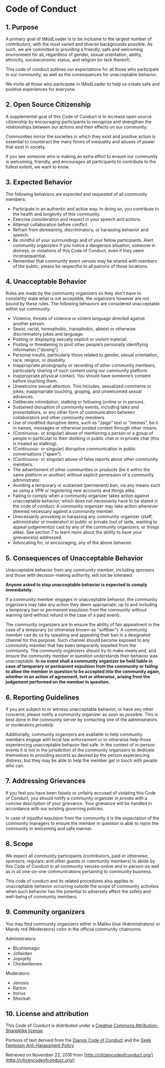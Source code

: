 # Code of Conduct

## 1. Purpose

A primary goal of tModLoader is to be inclusive to the largest number of contributors, with the most varied and diverse backgrounds possible. As such, we are committed to providing a friendly, safe and welcoming environment for all, regardless of gender, sexual orientation, ability, ethnicity, socioeconomic status, and religion (or lack thereof).

This code of conduct outlines our expectations for all those who participate in our community, as well as the consequences for unacceptable behavior.

We invite all those who participate in tModLoader to help us create safe and positive experiences for everyone.

## 2. Open Source Citizenship

A supplemental goal of this Code of Conduct is to increase open source citizenship by encouraging participants to recognize and strengthen the relationships between our actions and their effects on our community.

Communities mirror the societies in which they exist and positive action is essential to counteract the many forms of inequality and abuses of power that exist in society.

If you see someone who is making an extra effort to ensure our community is welcoming, friendly, and encourages all participants to contribute to the fullest extent, we want to know.

## 3. Expected Behavior

The following behaviors are expected and requested of all community members:

-   Participate in an authentic and active way. In doing so, you contribute to the health and longevity of this community.
-   Exercise consideration and respect in your speech and actions.
-   Attempt collaboration before conflict.
-   Refrain from demeaning, discriminatory, or harassing behavior and speech.
-   Be mindful of your surroundings and of your fellow participants. Alert community organizers if you notice a dangerous situation, someone in distress, or violations of this Code of Conduct, even if they seem inconsequential.
-   Remember that community event venues may be shared with members of the public; please be respectful to all patrons of these locations.

## 4. Unacceptable Behavior

Rules are made by the community organizers so they don't have to constantly state what is not acceptible, the organizers however are not bound by these rules. The following behaviors are considered unacceptable within our community:

-   Violence, threats of violence or violent language directed against another person.
-   Sexist, racist, homophobic, transphobic, ableist or otherwise discriminatory jokes and language.
-   Posting or displaying sexually explicit or violent material.
-   Posting or threatening to post other people’s personally identifying information ("doxing").
-   Personal insults, particularly those related to gender, sexual orientation, race, religion, or disability.
-   Inappropriate photography or recording of other community members, particularly sharing of such content using our community platform.
-   Inappropriate physical contact. You should have someone’s consent before touching them.
-   Unwelcome sexual attention. This includes, sexualized comments or jokes; inappropriate touching, groping, and unwelcomed sexual advances.
-   Deliberate intimidation, stalking or following (online or in person).
-   Sustained disruption of community events, including talks and presentations, or any other form of communication between collaborators and other community members.
-   Use of modified disruptive items, such as "zalgo" text or "memes", be it in names, messages or otherwise posted content through other means.
-   (Continuous- or singular) abuse of mentioning a person or a group of people in particular to their disliking in public chat or in private chat (this is treated as stalking).
-   (Continuous- or singular) disruptive communication in public conversations ("spam").
-   (Continuous- or singular) abuse of false reports about other community members.
-   The advertisment of other communities or products (be it within the same platform or another) without explicit permission of a community administrator.
-   Avoiding a temporary or sustained (permanent) ban, via any means such as using a VPN or registering new accounts and things alike.
-   Failing to comply when a community organizer takes action against unacceptable behavior, which does not necessarily have to be stated in the code of conduct. A community organizer may take action whenever deemed necessary against a community member.
-	Unecessarily provoking or harassing any community organizer (staff, administrator or moderator) in public or private (out of spite, wanting to appeal judgement(s) cast by any of the community organizers, or things alike). See section 7 to learn more about the ability to have your grievance(s) addressed. 
-   Advocating for, or encouraging, any of the above behavior.

## 5. Consequences of Unacceptable Behavior

Unacceptable behavior from any community member, including sponsors and those with decision-making authority, will not be tolerated.

**Anyone asked to stop unacceptable behavior is expected to comply immediately.**

If a community member engages in unacceptable behavior, the community organizers may take any action they deem appropriate, up to and including a temporary ban or permanent expulsion from the community without warning (and without refund in the case of a paid event).

The community organizers are to ensure the ability of fair appealment in the case of a temporary (or otherwise known-as "softban"). A community member can do so by speaking and appealing their ban in a designated channel for this purpose. Such channel should become exposed to any community member that has been temporarily expelled from the community. The community organizers should try to make meets end, and ensure the community member in question understands their behavior was unacceptable. **In no event shall a community organizer be held liable in case of temporary or permanent expulsion from the community or failing to allow the member in question to be accepted into the community again, whether in an action of agreement, tort or otherwise, arising from the judgement performed on the member in question.**

## 6. Reporting Guidelines

If you are subject to or witness unacceptable behavior, or have any other concerns, please notify a community organizer as soon as possible. This is best done in the community server by contacting one of the administrators or moderators _privately_.

Additionally, community organizers are available to help community members engage with local law enforcement or to otherwise help those experiencing unacceptable behavior feel safe. In the context of in-person events it is not in the jurisdiction of the community organizers to dedicate themselves to providing escorts as desired by the person experiencing distress, but they may be able to help the member get in touch with people who can.

## 7. Addressing Grievances

If you feel you have been falsely or unfairly accused of violating this Code of Conduct, you should notify a community organizer _in private_ with a concise description of your grievance. Your grievance will be handled in accordance with our existing governing policies. 

In case of injustful expulsion from the community it is the expectation of the community managers to ensure the member in question is able to rejoin the community in welcoming and safe manner.

## 8. Scope

We expect all community participants (contributors, paid or otherwise; sponsors; regulars; and other guests or community members) to abide by this Code of Conduct in all community venues–online and in-person–as well as in all one-on-one communications pertaining to community business.

This code of conduct and its related procedures also applies to unacceptable behavior occurring outside the scope of community activities when such behavior has the potential to adversely affect the safety and well-being of community members.

## 9. Community organizers

You may find community organizers either in Malibu blue (Administrators) or Mandy red (Moderators) color in the official community chatrooms.

Administrators:

-   Blushiemagic
-   Jofairden
-   Jopojelly
-   Chickenbones

Moderators:

-   Jenosis
-   Rartrin
-   Itorius
-   Shockah

## 10. License and attribution

This Code of Conduct is distributed under a [Creative Commons Attribution-ShareAlike license](http://creativecommons.org/licenses/by-sa/3.0/).

Portions of text derived from the [Django Code of Conduct](https://www.djangoproject.com/conduct/) and the [Geek Feminism Anti-Harassment Policy](http://geekfeminism.wikia.com/wiki/Conference_anti-harassment/Policy).

Retrieved on November 22, 2016 from [http://citizencodeofconduct.org/](http://citizencodeofconduct.org/)
